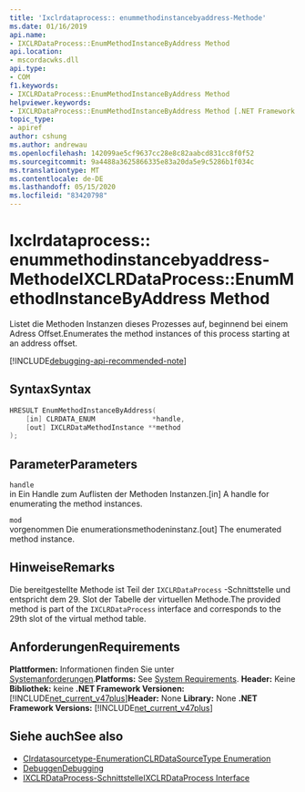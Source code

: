 ```yaml
---
title: 'Ixclrdataprocess:: enummethodinstancebyaddress-Methode'
ms.date: 01/16/2019
api.name:
- IXCLRDataProcess::EnumMethodInstanceByAddress Method
api.location:
- mscordacwks.dll
api.type:
- COM
f1.keywords:
- IXCLRDataProcess::EnumMethodInstanceByAddress Method
helpviewer.keywords:
- IXCLRDataProcess::EnumMethodInstanceByAddress Method [.NET Framework debugging]
topic_type:
- apiref
author: cshung
ms.author: andrewau
ms.openlocfilehash: 142099ae5cf9637cc28e8c82aabcd831cc8f0f52
ms.sourcegitcommit: 9a4488a3625866335e83a20da5e9c5286b1f034c
ms.translationtype: MT
ms.contentlocale: de-DE
ms.lasthandoff: 05/15/2020
ms.locfileid: "83420798"
---
```

# <a name="ixclrdataprocessenummethodinstancebyaddress-method"></a><span data-ttu-id="6888f-102">Ixclrdataprocess:: enummethodinstancebyaddress-Methode</span><span class="sxs-lookup"><span data-stu-id="6888f-102">IXCLRDataProcess::EnumMethodInstanceByAddress Method</span></span>

<span data-ttu-id="6888f-103">Listet die Methoden Instanzen dieses Prozesses auf, beginnend bei einem Adress Offset.</span><span class="sxs-lookup"><span data-stu-id="6888f-103">Enumerates the method instances of this process starting at an address offset.</span></span>

[!INCLUDE[debugging-api-recommended-note](../../../../includes/debugging-api-recommended-note.md)]

## <a name="syntax"></a><span data-ttu-id="6888f-104">Syntax</span><span class="sxs-lookup"><span data-stu-id="6888f-104">Syntax</span></span>

```cpp
HRESULT EnumMethodInstanceByAddress(
    [in] CLRDATA_ENUM              *handle,
    [out] IXCLRDataMethodInstance **method
);
```

## <a name="parameters"></a><span data-ttu-id="6888f-105">Parameter</span><span class="sxs-lookup"><span data-stu-id="6888f-105">Parameters</span></span>

`handle`\
<span data-ttu-id="6888f-106">in Ein Handle zum Auflisten der Methoden Instanzen.</span><span class="sxs-lookup"><span data-stu-id="6888f-106">[in] A handle for enumerating the method instances.</span></span>

`mod`\
<span data-ttu-id="6888f-107">vorgenommen Die enumerationsmethodeninstanz.</span><span class="sxs-lookup"><span data-stu-id="6888f-107">[out] The enumerated method instance.</span></span>

## <a name="remarks"></a><span data-ttu-id="6888f-108">Hinweise</span><span class="sxs-lookup"><span data-stu-id="6888f-108">Remarks</span></span>

<span data-ttu-id="6888f-109">Die bereitgestellte Methode ist Teil der `IXCLRDataProcess` -Schnittstelle und entspricht dem 29. Slot der Tabelle der virtuellen Methode.</span><span class="sxs-lookup"><span data-stu-id="6888f-109">The provided method is part of the `IXCLRDataProcess` interface and corresponds to the 29th slot of the virtual method table.</span></span>

## <a name="requirements"></a><span data-ttu-id="6888f-110">Anforderungen</span><span class="sxs-lookup"><span data-stu-id="6888f-110">Requirements</span></span>

<span data-ttu-id="6888f-111">**Plattformen:** Informationen finden Sie unter [Systemanforderungen](../../get-started/system-requirements.md).</span><span class="sxs-lookup"><span data-stu-id="6888f-111">**Platforms:** See [System Requirements](../../get-started/system-requirements.md).</span></span>
<span data-ttu-id="6888f-112">**Header:** Keine **Bibliothek:** keine **.NET Framework Versionen:**[!INCLUDE[net_current_v47plus](../../../../includes/net-current-v47plus.md)]</span><span class="sxs-lookup"><span data-stu-id="6888f-112">**Header:** None **Library:** None **.NET Framework Versions:** [!INCLUDE[net_current_v47plus](../../../../includes/net-current-v47plus.md)]</span></span>

## <a name="see-also"></a><span data-ttu-id="6888f-113">Siehe auch</span><span class="sxs-lookup"><span data-stu-id="6888f-113">See also</span></span>

- [<span data-ttu-id="6888f-114">Clrdatasourcetype-Enumeration</span><span class="sxs-lookup"><span data-stu-id="6888f-114">CLRDataSourceType Enumeration</span></span>](clrdatasourcetype-enumeration.md)
- [<span data-ttu-id="6888f-115">Debuggen</span><span class="sxs-lookup"><span data-stu-id="6888f-115">Debugging</span></span>](index.md)
- [<span data-ttu-id="6888f-116">IXCLRDataProcess-Schnittstelle</span><span class="sxs-lookup"><span data-stu-id="6888f-116">IXCLRDataProcess Interface</span></span>](ixclrdataprocess-interface.md)
